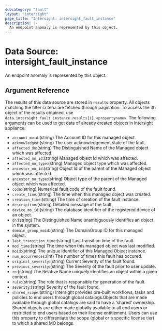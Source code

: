 ```yaml
---
subcategory: "fault"
layout: "intersight"
page_title: "Intersight: intersight_fault_instance"
description: |-
  An endpoint anomaly is represented by this object.
---
```


# Data Source: intersight_fault_instance
An endpoint anomaly is represented by this object.
## Argument Reference
The results of this data source are stored in `results` property.
All objects matching the filter criteria are fetched through pagination.
To access the ith object of the results obtained, use `data.intersight_fault_instance.results[i].<propertyname>`.
The following arguments can be used to get data of already created objects in Intersight appliance:
* `account_moid`:(string) The Account ID for this managed object. 
* `acknowledged`:(string) The user acknowledgement state of the fault. 
* `affected_dn`:(string) The Distinguished Name of the Managed object which was affected. 
* `affected_mo_id`:(string) Managed object Id which was affected. 
* `affected_mo_type`:(string) Managed object type which was affected. 
* `ancestor_mo_id`:(string) Object Id of the parent of the Managed object which was affected. 
* `ancestor_mo_type`:(string) Object type of the parent of the Managed object which was affected. 
* `code`:(string) Numerical fault code of the fault found. 
* `create_time`:(string) The time when this managed object was created. 
* `creation_time`:(string) The time of creation of the fault instance. 
* `description`:(string) Detailed message of the fault. 
* `device_mo_id`:(string) The database identifier of the registered device of an object. 
* `dn`:(string) The Distinguished Name unambiguously identifies an object in the system. 
* `domain_group_moid`:(string) The DomainGroup ID for this managed object. 
* `last_transition_time`:(string) Last transition time of the fault. 
* `mod_time`:(string) The time when this managed object was last modified. 
* `moid`:(string) The unique identifier of this Managed Object instance. 
* `num_occurrences`:(int) The number of times this fault has occured. 
* `original_severity`:(string) Current Severity of the fault found. 
* `previous_severity`:(string) The Severity of the fault prior to user update. 
* `rn`:(string) The Relative Name uniquely identifies an object within a given context. 
* `rule`:(string) The rule that is responsible for generation of the fault. 
* `severity`:(string) Severity of the fault found. 
* `shared_scope`:(string) Intersight provides pre-built workflows, tasks and policies to end users through global catalogs.Objects that are made available through global catalogs are said to have a 'shared' ownership. Shared objects are either made globally available to all end users or restricted to end users based on their license entitlement. Users can use this property to differentiate the scope (global or a specific license tier) to which a shared MO belongs. 
 